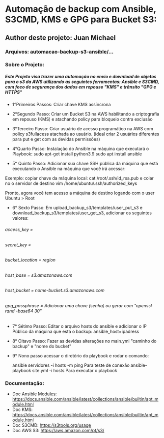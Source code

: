 # Automação de backup com Ansible, S3CMD, KMS e GPG para Bucket S3:
## Author deste projeto: Juan Michael
### Arquivos: automacao-backup-s3-ansible/...
### Sobre o Projeto:
##### Este Projeto visa trazer uma automação no envio e download de objetos para o s3 da AWS utilizando as seguintes ferramentas: Ansible e S3CMD, com foco de segurança dos dados em repouso "KMS" e trânsito "GPG e HTTPS"

- 1°Primeiros Passos:
Criar chave KMS assíncrona

- 2°Segundo Passo:
Criar um Bucket S3 na AWS habilitando a criptografia em repouso (KMS) e atachando policy para bloqueio contra exclusão

- 3°Terceiro Passo:
Criar usuário de acesso programático na AWS com policy s3fullacess atachada ao usuário. (ideal criar 2 usuários diferentes para put e get com as devidas permissões)

- 4°Quarto Passo:
Instalação do Ansible na máquina que executará o Playbook:
   sudo apt-get install python3.9
   sudo apt install ansible

- 5° Quinto Passo:
Adicionar sua chave SSH pública da máquina que está executando o Ansible na máquina que você irá acessar:

Exemplo: copiar chave da máquina local: cat /root/.ssh/id_rsa.pub e colar no o servidor de destino vim /home/ubuntu/.ssh/authorized_keys

Pronto, agora você tem acesso a máquina de destino logando com o user Ubuntu > Root 

- 6° Sexto Passo:
Em upload_backup_s3/templates/user_put_s3 e download_backup_s3/templates/user_get_s3, adicionar os seguintes valores:

###### access_key =
###### secret_key = 
###### bucket_location = region
###### host_base = s3.amazonaws.com
###### host_bucket = nome-bucket.s3.amazonaws.com
###### gpg_passphrase = Adicionar uma chave (senha) ou gerar com "openssl rand -base64 30"

- 7° Sétimo Passo:
Editar o arquivo hosts do ansible e adicionar o IP Público da máquina que está o backup:
ansible_host=ipadress

- 8° Oitavo Passo:
Fazer as devidas alterações no main.yml
"caminho do backup" e "nome do bucket"

- 9° Nono passo
acessar o diretório do playbook e rodar o comando:

    ansible servidores -i hosts -m ping           Para teste de conexão
    ansible-playbook site.yml -i hosts            Para executar o playbook

### Documentação:

- Doc Ansible Modules: https://docs.ansible.com/ansible/latest/collections/ansible/builtin/apt_module.html
- Doc KMS:             https://docs.ansible.com/ansible/latest/collections/ansible/builtin/apt_module.html
- Doc S3CMD:           https://s3tools.org/usage
- Doc AWS S3:          https://aws.amazon.com/pt/s3/

